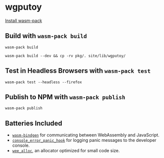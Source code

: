 # wgputoy

[Install wasm-pack](https://rustwasm.github.io/wasm-pack/installer/)

## Build with `wasm-pack build`

```
wasm-pack build
```

```
wasm-pack build --dev && cp -rv pkg/. site/lib/wgputoy/
```

## Test in Headless Browsers with `wasm-pack test`

```
wasm-pack test --headless --firefox
```

## Publish to NPM with `wasm-pack publish`

```
wasm-pack publish
```

## Batteries Included

* [`wasm-bindgen`](https://github.com/rustwasm/wasm-bindgen) for communicating
  between WebAssembly and JavaScript.
* [`console_error_panic_hook`](https://github.com/rustwasm/console_error_panic_hook)
  for logging panic messages to the developer console.
* [`wee_alloc`](https://github.com/rustwasm/wee_alloc), an allocator optimized
  for small code size.
